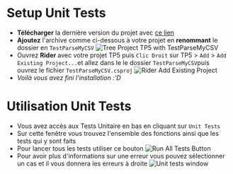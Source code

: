 # Setup Unit Tests

 - **Télécharger** la dernière version du projet avec [ce lien](https://github.com/spileur/tp5-test-unit/archive/main.zip)
- **Ajoutez** l'archive comme ci-dessous à votre projet en **renommant** le dossier en `TestParseMyCSV` ![Tree Project TP5 with TestParseMyCSV](https://i.imgur.com/gQxCTVq.png)
- Ouvrez **Rider** avec votre projet TP5 puis `Clic Droit` sur TP5 > `Add` > `Add Existing Project...`et allez dans le le dossier `TestParseMyCSV`puis ouvrez le fichier `TestParseMyCSV.csproj`
![Rider Add Existing Project](https://i.imgur.com/aqIDTa6.png)
- *Voilà vous avez fini l'installation :'D*
# Utilisation Unit Tests
- Vous avez accès aux Tests Unitaire en bas en cliquant sur `Unit Tests`
- Sur cette fenêtre vous trouvez l'ensemble des fonctions ainsi que les tests qui y sont faits
- Pour lancer tous les tests utiliser ce bouton ![Run All Tests Button](https://i.imgur.com/i2sZRre.png)
- Pour avoir plus d'informations sur une erreur vous pouvez sélectionner un cas et il vous donnera les erreurs à droite
![Unit tests window](https://i.imgur.com/2cnfgQr.png)